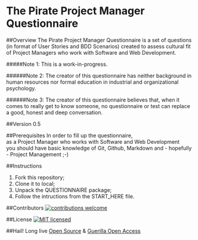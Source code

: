 # The Pirate Project Manager Questionnaire
##Overview
The Pirate Project Manager Questionnaire is a set of questions (in format of User Stories and  BDD Scenarios) created to assess cultural fit of Project Managers who work with Software and Web Development.

#####Note 1: This is a work-in-progress.

######Note 2: The creator of this questionnaire has neither background in human resources nor formal education in industrial and organizational psychology.

######Note 3: The creator of this questionnaire believes that, when it comes to really get to know someone, no questionnaire or test can replace a good, honest and deep conversation.

##Version
0.5

##Prerequisites
In order to fill up the questionnaire,  
as a Project Manager who works with Software and Web Development  
you should have basic knowledge of Git, Github, Markdown and - hopefully - Project Management ;-)

##Instructions
1. Fork this repository;
2. Clone it to local;
3. Unpack the QUESTIONNAIRE package;
4. Follow the intructions from the START_HERE file.

##Contributors
[![contributions welcome](https://img.shields.io/badge/contributions-welcome-brightgreen.svg?style=flat)](https://github.com/42piratas/thepiratepm/issues)  

##License
[![MIT licensed](https://img.shields.io/badge/license-MIT-blue.svg)](https://raw.githubusercontent.com/hyperium/hyper/master/LICENSE)

##Hail!
Long live [Open Source](https://opensource.org/) & [Guerilla Open Access](https://archive.org/stream/GuerillaOpenAccessManifesto/Goamjuly2008_djvu.txt)
